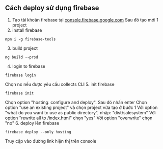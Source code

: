 ## Cách deploy sử dụng firebase
1. Tạo tài khoản firebase tại [console.firebase.google.com](https://console.firebase.google.com)
Sau đó tạo mới 1 project 
2. install firebase
```shell
npm i -g firebase-tools
```
3. build project
```shell
ng build --prod
```
4. login to firebase
```shell
firebase login
```
Chọn no nếu được yêu cầu collects CLI
5. init firebase
```shell
firebase init
```
Chọn option "hosting: configure and deploy". Sau đó nhấn enter
Chọn option "use an existing project" và chọn project vừa tạo ở bước 1
Với option "what do you want to use as public directory", nhập: "dist/salesystem"
Với option "rewrite all to /index.html" chọn "yes"
Với option "overwrite" chọn "no"
6. deploy lên firebase
```shell
firebase deploy --only hosting
```
Truy cập vào đường link hiện thị trên console
